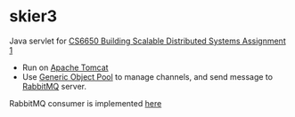 # skier3
Java servlet for [CS6650 Building Scalable Distributed Systems Assignment 1][assignment-1-link]

* Run on [Apache Tomcat][tomcat-link]
* Use [Generic Object Pool][GenObjPool-link] to manage channels, and send message to [RabbitMQ][rabbitmq-link] server.

RabbitMQ consumer is implemented [here][rabbitmq-consumer-impl]

[assignment-1-link]: https://gortonator.github.io/bsds-6650/assignments-2021/Assignment-1
[tomcat-link]: http://tomcat.apache.org/
[GenObjPool-link]: https://commons.apache.org/proper/commons-pool/apidocs/org/apache/commons/pool2/impl/GenericObjectPool.html
[rabbitmq-link]: https://www.rabbitmq.com/
[rabbitmq-consumer-impl]: https://github.com/ptmphuong/rabbitMQ-consumer
